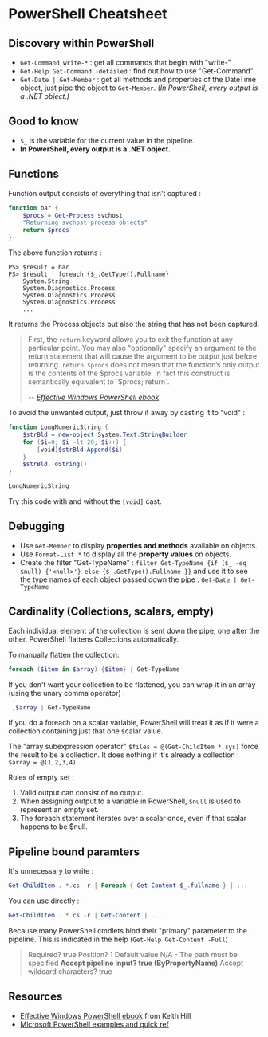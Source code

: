 # PowerShell Cheatsheet

## Discovery within PowerShell
* `Get-Command write-*` : get all commands that begin with "write-"
* `Get-Help Get-Command -detailed` : find out how to use "Get-Command"
* `Get-Date | Get-Member` : get all methods and properties of the DateTime object, just pipe the object to `Get-Member`. *(In PowerShell, every output is a .NET object.)*

## Good to know
* `$_` is the variable for the current value in the pipeline.
* **In PowerShell, every output is a .NET object.**

## Functions
Function output consists of everything that isn't captured :
```powershell
function bar {
	$procs = Get-Process svchost
	"Returning svchost process objects"
	return $procs
}
```
The above function returns :
```
PS> $result = bar
PS> $result | foreach {$_.GetType().Fullname}
	System.String
	System.Diagnostics.Process
	System.Diagnostics.Process
	System.Diagnostics.Process
	...
```
It returns the Process objects but also the string that has not been captured.
> First, the `return` keyword allows you to exit the function at any particular point. You may also "optionally" specify an argument to the return statement that will cause the argument to be output just before returning. `return $procs` does not mean that the function’s only output is the contents of the $procs variable. In fact this construct is semantically equivalent to `$procs; return`. 
> 
> -- <cite>[Effective Windows PowerShell ebook](https://rkeithhill.wordpress.com/2009/03/08/effective-windows-powershell-the-free-ebook/)</cite>

To avoid the unwanted output, just throw it away by casting it to "void" :
```powershell
function LongNumericString {
	$strBld = new-object System.Text.StringBuilder
	for ($i=0; $i -lt 20; $i++) {
		[void]$strBld.Append($i)
	}
	$strBld.ToString()
}

LongNumericString
```
Try this code with and without the `[void]` cast.

## Debugging
* Use `Get-Member` to display **properties and methods** available on objects.
* Use `Format-List *` to display all the **property values** on objects.
* Create the filter "Get-TypeName" : `filter Get-TypeName {if ($_ -eq $null) {'<null>'} else {$_.GetType().Fullname }}` and use it to see the type names of each object passed down the pipe : `Get-Date | Get-TypeName`

## Cardinality (Collections, scalars, empty)
Each individual element of the collection is sent down the pipe, one after the other. PowerShell flattens Collections automatically.

To manually flatten the collection:
```powershell
foreach ($item in $array) {$item} | Get-TypeName
```

If you don't want your collection to be flattened, you can wrap it in an array (using the unary comma operator) :
```powershell
 ,$array | Get-TypeName
```

If you do a foreach on a scalar variable, PowerShell will treat it as if it were a collection containing just that one scalar value.

The "array subexpression operator" `$files = @(Get-ChildItem *.sys)` force the result to be a collection. It does nothing if it's already a collection : `$array = @(1,2,3,4)`

Rules of empty set :
1. Valid output can consist of no output.
2. When assigning output to a variable in PowerShell, `$null` is used to represent an empty set.
3. The foreach statement iterates over a scalar once, even if that scalar happens to be $null.

## Pipeline bound paramters
It's unnecessary to write :
```powershell
Get-ChildItem . *.cs -r | Foreach { Get-Content $_.fullname } | ...
```
You can use directly :
```powershell
Get-ChildItem . *.cs -r | Get-Content | ...
```
Because many PowerShell cmdlets bind their "primary" parameter to the pipeline. This is indicated in the help (`Get-Help Get-Content -Full`) :
> Required? true
> Position? 1
> Default value N/A - The path must be specified
> **Accept pipeline input? true (ByPropertyName)**
> Accept wildcard characters? true 

## Resources
* [Effective Windows PowerShell ebook](https://rkeithhill.wordpress.com/2009/03/08/effective-windows-powershell-the-free-ebook/) from Keith Hill
* [Microsoft PowerShell examples and quick ref](https://www.microsoft.com/en-us/download/details.aspx?id=42554&WT.mc_id=rss_alldownloads_all)